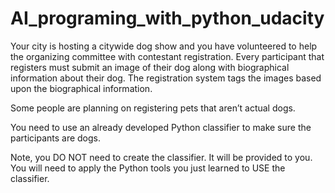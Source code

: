 # AI_programing_with_python_udacity
Your city is hosting a citywide dog show and you have volunteered to help the organizing committee with contestant registration. Every participant that registers must submit an image of their dog along with biographical information about their dog. The registration system tags the images based upon the biographical information.

Some people are planning on registering pets that aren’t actual dogs.

You need to use an already developed Python classifier to make sure the participants are dogs.

Note, you DO NOT need to create the classifier. It will be provided to you. You will need to apply the Python tools you just learned to USE the classifier.
